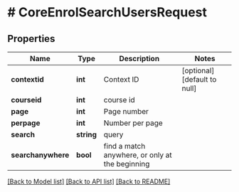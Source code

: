 # # CoreEnrolSearchUsersRequest

## Properties

Name | Type | Description | Notes
------------ | ------------- | ------------- | -------------
**contextid** | **int** | Context ID | [optional] [default to null]
**courseid** | **int** | course id |
**page** | **int** | Page number |
**perpage** | **int** | Number per page |
**search** | **string** | query |
**searchanywhere** | **bool** | find a match anywhere, or only at the beginning |

[[Back to Model list]](../../README.md#models) [[Back to API list]](../../README.md#endpoints) [[Back to README]](../../README.md)
